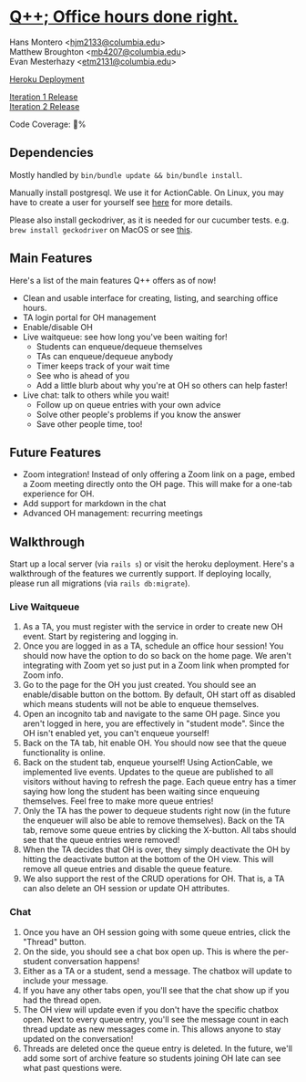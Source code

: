 [Q++; Office hours done right.](https://github.com/hmontero1205/Qpp)
====================================================================
Hans Montero \<hjm2133@columbia.edu>  
Matthew Broughton \<mb4207@columbia.edu>  
Evan Mesterhazy \<etm2131@columbia.edu>  

[Heroku Deployment](https://enigmatic-shelf-31249.herokuapp.com)

[Iteration 1 Release](https://github.com/hmontero1205/Qpp/releases/tag/v1.0)  
[Iteration 2 Release](https://github.com/hmontero1205/Qpp/releases/tag/v2.0)

Code Coverage: 💯%

Dependencies
------------
Mostly handled by `bin/bundle update && bin/bundle install`.

Manually install postgresql. We use it for ActionCable. On Linux, you may have
to create a user for yourself see
[here](https://www.digitalocean.com/community/tutorials/how-to-install-and-use-postgresql-on-ubuntu-18-04)
for more details.

Please also install geckodriver, as it is needed for our cucumber tests.  e.g.
`brew install geckodriver` on MacOS or see
[this](https://github.com/mozilla/geckodriver/releases).

Main Features
-------------
Here's a list of the main features Q++ offers as of now!
- Clean and usable interface for creating, listing, and searching office hours.
- TA login portal for OH management
- Enable/disable OH
- Live waitqueue: see how long you've been waiting for!
  - Students can enqueue/dequeue themselves
  - TAs can enqueue/dequeue anybody
  - Timer keeps track of your wait time
  - See who is ahead of you
  - Add a little blurb about why you're at OH so others can help faster!
- Live chat: talk to others while you wait!
  - Follow up on queue entries with your own advice
  - Solve other people's problems if you know the answer
  - Save other people time, too!

Future Features
---------------
- Zoom integration! Instead of only offering a Zoom link on a page, embed a Zoom meeting directly onto the OH page. This will make for a one-tab experience for OH.
- Add support for markdown in the chat
- Advanced OH management: recurring meetings

Walkthrough
-----------
Start up a local server (via `rails s`) or visit the heroku deployment. Here's a
walkthrough of the features we currently support. If deploying locally, please
run all migrations (via `rails db:migrate`).

### Live Waitqueue
1. As a TA, you must register with the service in order to create new OH event.
   Start by registering and logging in.
2. Once you are logged in as a TA, schedule an office hour session! You should
   now have the option to do so back on the home page. We aren't integrating
   with Zoom yet so just put in a Zoom link when prompted for Zoom info.
3. Go to the page for the OH you just created. You should see an enable/disable
   button on the bottom. By default, OH start off as disabled which means
   students will not be able to enqueue themselves.
4. Open an incognito tab and navigate to the same OH page. Since you aren't
   logged in here, you are effectively in "student mode". Since the OH isn't
   enabled yet, you can't enqueue yourself!
5. Back on the TA tab, hit enable OH. You should now see that the queue
   functionality is online.
6. Back on the student tab, enqueue yourself! Using ActionCable, we implemented
   live events. Updates to the queue are published to all visitors without
   having to refresh the page. Each queue entry has a timer saying how long the
   student has been waiting since enqueuing themselves. Feel free to make more
   queue entries!
7. Only the TA has the power to dequeue students right now (in the future the
   enqueuer will also be able to remove themselves). Back on the TA tab, remove
   some queue entries by clicking the X-button. All tabs should see that the
   queue entries were removed!
8. When the TA decides that OH is over, they simply deactivate the OH by hitting
   the deactivate button at the bottom of the OH view. This will remove all
   queue entries and disable the queue feature.
9. We also support the rest of the CRUD operations for OH. That is, a TA can
   also delete an OH session or update OH attributes.

### Chat
1. Once you have an OH session going with some queue entries, click the "Thread" button.
2. On the side, you should see a chat box open up. This is where the per-student conversation happens!
3. Either as a TA or a student, send a message. The chatbox will update to include your message.
4. If you have any other tabs open, you'll see that the chat show up if you had the thread open.
5. The OH view will update even if you don't have the specific chatbox open. Next to every queue entry, you'll see the message count in each thread update as new messages come in. This allows anyone to stay updated on the conversation!
6. Threads are deleted once the queue entry is deleted. In the future, we'll add some sort of archive feature so students joining OH late can see what past questions were.
